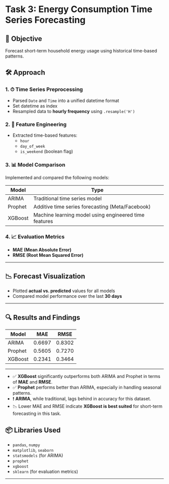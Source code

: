 # Task 3: Energy Consumption Time Series Forecasting

## 📌 Objective
Forecast short-term household energy usage using historical time-based patterns.

## 🛠️ Approach

### 1. ⏱ Time Series Preprocessing
- Parsed `Date` and `Time` into a unified datetime format
- Set datetime as index
- Resampled data to **hourly frequency** using `.resample('H')`

### 2. 🧠 Feature Engineering
- Extracted time-based features:
  - `hour`
  - `day_of_week`
  - `is_weekend` (boolean flag)

### 3. 📊 Model Comparison
Implemented and compared the following models:

| Model   | Type                |
|---------|---------------------|
| ARIMA   | Traditional time series model |
| Prophet | Additive time series forecasting (Meta/Facebook) |
| XGBoost | Machine learning model using engineered time features |

### 4. 📈 Evaluation Metrics
- **MAE (Mean Absolute Error)**
- **RMSE (Root Mean Squared Error)**

---

## 📉 Forecast Visualization
- Plotted **actual vs. predicted** values for all models
- Compared model performance over the last **30 days**

---

## 🔍 Results and Findings

| Model   | MAE   | RMSE  |
|---------|-------|-------|
| ARIMA   |0.6697 |0.8302 |
| Prophet |0.5605 |0.7270 |
| XGBoost |0.2341 |0.3464 |


---
- ✅ **XGBoost** significantly outperforms both ARIMA and Prophet in terms of **MAE** and **RMSE**.
- ✅ **Prophet** performs better than ARIMA, especially in handling seasonal patterns.
- ❗ **ARIMA**, while traditional, lags behind in accuracy for this dataset.
- 📉 Lower MAE and RMSE indicate **XGBoost is best suited** for short-term forecasting in this task.


## 📦 Libraries Used

- `pandas`, `numpy`
- `matplotlib`, `seaborn`
- `statsmodels` (for ARIMA)
- `prophet`
- `xgboost`
- `sklearn` (for evaluation metrics)

---

